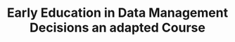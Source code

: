 ---
id: "e2d2-adapted-eng" # nochmal überlegen
method: "Workshops"
institution: "Centre for Sustainable Research Data Management, Faculty of Educational Science"
title: "Early Education in Data Management Decisions an adapted Course"
title_project: 
title_short: "E2D2 Adapted"
period: "Apr 23 ­­- Mar 24 (12 months)"
foerderlinie: "Data literacy in the Studium Generale"
round: "2"
filter: "2"
lecture2go:
uhh_url: "https://www.hcl.uni-hamburg.de/en/ddlitlab/data-literacy-lehrlabor/zweite-foerderrunde/13-e2d2-adapted.html"
contributors: "Jana Neumann, Dr. Juliane Jacob, Prof. Dr. Sandra Schulz"
quote: "Research data management programmes are rated as very helpful by students, but there are often only a few participants. The project aims to resolve this discrepancy by integrating RDM content into existing courses on a modular basis without students having to register separately."
text: |
    ## The E2D2 Adapted project

    *Data is omnipresent, which is why the relevance of data literacy, i.e. skills for responsible, critical and reflective handling of data, is also increasing for students.* During their studies, students learn about scientific work and collect their first data for their final thesis. Teaching basic skills in research data management (RDM) is therefore also necessary and can lead directly to an improved quality of academic work and better time management. Uncertainties arise particularly in the case of theses with personal and sensitive data, which are addressed in a RDM event.

    To evaluate the events, the students completed pre- and post-surveys to record their level of knowledge and expectations. These responses were analysed in a publication.

    An accompanying study was also conducted in which teachers were interviewed in order to determine their needs and find out what content they felt could be implemented in existing courses. In addition, the aim was to record where teachers would like to receive support with regard to RDM topics. These interviews are currently being analysed qualitatively and published.

    ## Rückblick und Ergebnisse

    The students got to know the Centre for Sustainable Research Management (ZFDM) at the University of Hamburg and all the associated services and advice on offer. They were also referred to contact points (possibly within the respective faculty and other relevant ones such as data protection). They were explicitly encouraged to make contact at an early stage.

    *The basics of research data management, the life cycle of research data, policies, data management plans, FAIR principles and openness were taught.* In addition, detailed topics such as organisation, structure, versioning, data types, data formats, data storage and back-up strategies, data security, data quality, FDM tools, as well as long-term archiving, publication, repositories and subsequent use, including various reference paths for data, documentation and metadata (persistent identifiers, ontologies and controlled vocabularies) were covered. *Legal and ethical aspects of handling personal, sensitive data were challenging, but very popular and the subject of lively discussion.*

    This provided the basis for the daily and long-term handling of research data. The analysis of the participant evaluation was published.

    ## Tips from lecturers for lecturers

    As part of the teaching project, audiovisual teaching videos were recorded and published on a teaching platform for students. It turned out that the "set-up", i.e. the equipment, software, teaching platform and installation etc., took more time once, but that these resources can now be used.

image: "https://www.hcl.uni-hamburg.de/16955548/pexels-anna-nekrashevich-6801648-cee35004306e2f5dd570d18a8c9cb9113d6e7d05.jpg"
image_credit: "anna nekrashevich / pexels.com"
link_external: "https://www.fdr.uni-hamburg.de/record/9844"
stine: "https://www.stine.uni-hamburg.de/scripts/mgrqispi.dll?APPNAME=CampusNet&PRGNAME=COURSEDETAILS&ARGUMENTS=-N000000000000001,-N000605,-N0,-N385826426351866,-N385826426389867,-N0,-N0,-N3,-A3uWsPjHxfDLXYWoHQBGwcMoeHBPvf-DF7ZPH7uUF4B5IYDLJfZLqCQ5SHIU0YD5JxdH77Qo8OYGFfSHvHzK7PdN6cYP3QzKbejijPumXVMK5Ron6ejUCvYGtQD67fDwk4SHxVfUqYzZyOoLPRScN3WUIPqm-YocdVf6oRjmQ7fmA7MRyWZn6WSPFeUUV4zwHf-LP4fl-xMRZQU5xYgRDegHjVMKoWBGYv-mtVSp64QRHfUmWeUPCPIoqrMBNVj58VBWw7uoecSWNmzoxP-UxYgUmmZp0RzPURNmCHNWExDZSOdUIcZ5uQzKEeY6y4zNwWZKNQSodxZ5BeZ5xRjmuVZLC7DKPOQWTOjpxPSApVZpkvSfdxD6DeNLIQ-pHYURYxfPfVkZ3eZLtQMBAeW7dVqDdmzZ3RgogYuACvg5erq5beWpFQqNjCW5SVuoKxkZxYMUSmdUgvBG6VBZz4Boo7WRtxdHYRdGC3QoIQMApcWi-RWmUxdoLrU5DcSfZ4DZYWQH6ed5-muPCVqfNc-HUYYywfgpL3uB6eMUvOIUvcSHp7Qowx-Wj4BZjcWKWHuctRf5mPomPcumdcSPo4gftmdAVWMoo4IfdcURVfSUJPIcF4qA9rglwPBUIWoUZWomb4IUjYBwhvfGvfo7wQU5QHYA5euAwHMpWHIWLRBKxxfo6Q-Wwfd7dPZBAWuobWDZCPoRm4BLt3SUAmQoSOuUPPqKbfjKacYwMPYmkvdoX3QpuxdPdcjoIVMomcS79QMAe"
---